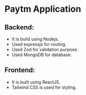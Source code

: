 # Paytm Application

## Backend: 
- It is build using Nodejs.
- Used expressjs for routing.
- Used Zod for validation purpose.
- Used MongoDB for database.

## Frontend:
- It is built using ReactJS.
- Tailwind CSS is used for styling.
